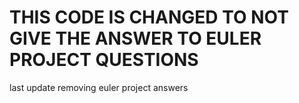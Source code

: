 # THIS CODE IS CHANGED TO NOT GIVE THE ANSWER TO EULER PROJECT QUESTIONS
last update removing euler project answers
